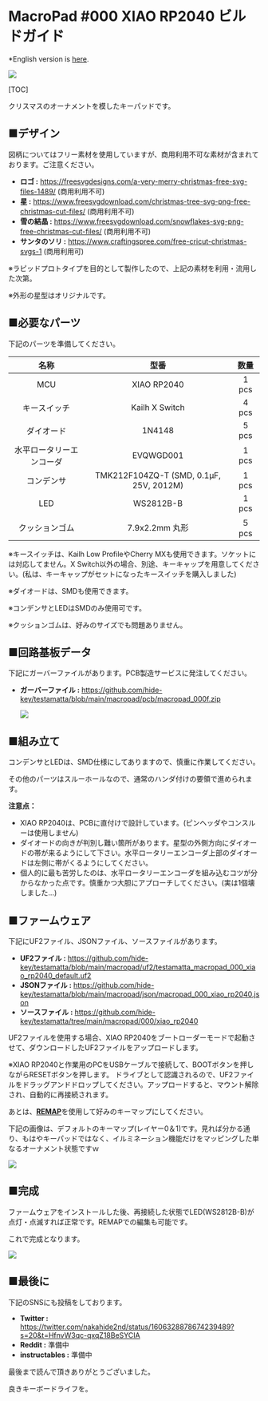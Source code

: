 # MacroPad #000 XIAO RP2040 ビルドガイド

*English version is [here](https://github.com/hide-key/testamatta/blob/main/macropad/macropad_000_xiao_rp2040_en.md).

![](assets/macropad_000_xiao_rp2040_jp/IMG_0001.png)



[TOC]

クリスマスのオーナメントを模したキーパッドです。



## ■デザイン

図柄についてはフリー素材を使用していますが、商用利用不可な素材が含まれております。ご注意ください。



- **ロゴ :** https://freesvgdesigns.com/a-very-merry-christmas-free-svg-files-1489/ (商用利用不可)
- **星 :** https://www.freesvgdownload.com/christmas-tree-svg-png-free-christmas-cut-files/ (商用利用不可)
- **雪の結晶 :** https://www.freesvgdownload.com/snowflakes-svg-png-free-christmas-cut-files/ (商用利用不可)
- **サンタのソリ :** https://www.craftingspree.com/free-cricut-christmas-svgs-1 (商用利用可)



※ラピッドプロトタイプを目的として製作したので、上記の素材を利用・流用した次第。

※外形の星型はオリジナルです。



## ■必要なパーツ

下記のパーツを準備してください。

|           名称           |                  型番                   |  数量  |
| :----------------------: | :-------------------------------------: | :----: |
|           MCU            |               XIAO RP2040               | 1 pcs  |
|       キースイッチ       |             Kailh X Switch              | 4 pcs  |
|        ダイオード        |                 1N4148                  | 5 pcs  |
| 水平ロータリーエンコーダ |                EVQWGD001                | 1 pcs  |
|        コンデンサ        | TMK212F104ZQ-T (SMD, 0.1μF, 25V, 2012M) | 1 pcs  |
|           LED            |                WS2812B-B                | 1 pcs  |
|      クッションゴム      |             7.9x2.2mm 丸形              | ５ pcs |

※キースイッチは、Kailh Low ProfileやCherry MXも使用できます。ソケットには対応してません。X Switch以外の場合、別途、キーキャップを用意してください。(私は、キーキャップがセットになったキースイッチを購入しました)

※ダイオードは、SMDも使用できます。

※コンデンサとLEDはSMDのみ使用可です。

※クッションゴムは、好みのサイズでも問題ありません。



## ■回路基板データ

下記にガーバーファイルがあります。PCB製造サービスに発注してください。

- **ガーバーファイル :** https://github.com/hide-key/testamatta/blob/main/macropad/pcb/macropad_000f.zip

  

  ![](assets/macropad_000_xiao_rp2040_jp/IMG_2942.png)

  

## ■組み立て

コンデンサとLEDは、SMD仕様にしてありますので、慎重に作業してください。

その他のパーツはスルーホールなので、通常のハンダ付けの要領で進められます。



**注意点：**

- XIAO RP2040は、PCBに直付けで設計しています。(ピンヘッダやコンスルーは使用しません)
- ダイオードの向きが判別し難い箇所があります。星型の外側方向にダイオードの帯が来るようにして下さい。水平ロータリーエンコーダ上部のダイオードは左側に帯がくるようにしてください。
- 個人的に最も苦労したのは、水平ロータリーエンコーダを組み込むコツが分からなかった点です。慎重かつ大胆にアプローチしてください。(実は1個壊しました…)



## ■ファームウェア

下記にUF2ファイル、JSONファイル、ソースファイルがあります。

- **UF2ファイル :** https://github.com/hide-key/testamatta/blob/main/macropad/uf2/testamatta_macropad_000_xiao_rp2040_default.uf2
- **JSONファイル :** https://github.com/hide-key/testamatta/blob/main/macropad/json/macropad_000_xiao_rp2040.json
- **ソースファイル :** https://github.com/hide-key/testamatta/tree/main/macropad/000/xiao_rp2040



UF2ファイルを使用する場合、XIAO RP2040をブートローダーモードで起動させて、ダウンロードしたUF2ファイルをアップロードします。

※XIAO RP2040と作業用のPCをUSBケーブルで接続して、BOOTボタンを押しながらRESETボタンを押します。 ドライブとして認識されるので、UF2ファイルをドラッグアンドドロップしてください。アップロードすると、マウント解除され、自動的に再接続されます。

あとは、[**REMAP**](https://remap-keys.app/)を使用して好みのキーマップにしてください。

下記の画像は、デフォルトのキーマップ(レイヤー0＆1)です。見れば分かる通り、もはやキーパッドではなく、イルミネーション機能だけをマッピングした単なるオーナメント状態ですｗ

![](assets/macropad_000_xiao_rp2040_jp/remap_000.png)

## ■完成

ファームウェアをインストールした後、再接続した状態でLED(WS2812B-B)が点灯・点滅すれば正常です。REMAPでの編集も可能です。

これで完成となります。

![](assets/macropad_000_xiao_rp2040_jp/IMG_2974_2.png)





## ■最後に

下記のSNSにも投稿をしております。

- **Twitter :** https://twitter.com/nakahide2nd/status/1606328878674239489?s=20&t=HfnvW3qc-qxqZ18BeSYCIA
- **Reddit :** 準備中
- **instructables :** 準備中



最後まで読んで頂きありがとうございました。

良きキーボードライフを。
